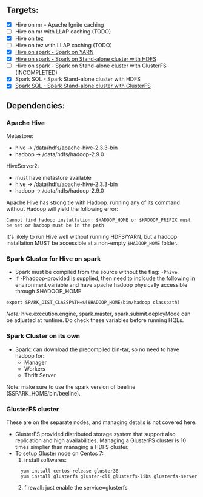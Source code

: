 
## Targets: ##
* [x] Hive on mr - Apache Ignite caching
* [ ] Hive on mr with LLAP caching (TODO)
* [x] Hive on tez
* [ ] Hive on tez with LLAP caching (TODO)
* [x] [Hive on spark - Spark on YARN](https://github.com/jiaxicheng/bigdata/tree/master/hive/hive_on_spark_yarn) 
* [x] [Hive on spark - Spark on Stand-alone cluster with HDFS](https://github.com/jiaxicheng/bigdata/tree/master/hive/hive_on_spark_standalone_hdfs)
* [ ] Hive on spark - Spark on Stand-alone cluster with GlusterFS (INCOMPLETED)
* [x] Spark SQL - Spark Stand-alone cluster with HDFS
* [x] [Spark SQL - Spark Stand-alone cluster with GlusterFS](https://github.com/jiaxicheng/bigdata/tree/master/spark/spark_thrift_on_gfs)

## Dependencies: ##
### Apache Hive ###
Metastore: 
 - hive -> /data/hdfs/apache-hive-2.3.3-bin
 - hadoop -> /data/hdfs/hadoop-2.9.0   

HiveServer2:
 - must have metastore available
 - hive -> /data/hdfs/apache-hive-2.3.3-bin
 - hadoop -> /data/hdfs/hadoop-2.9.0

Apache Hive has strong tie with Hadoop. running any of its command without Hadoop will yield the following error:
```
Cannot find hadoop installation: $HADOOP_HOME or $HADOOP_PREFIX must be set or hadoop must be in the path
```
It's likely to run Hive well without running HDFS/YARN, but a hadoop installation MUST be accessible at a non-empty `$HADOOP_HOME` folder.

### Spark Cluster for Hive on spark ###
+ Spark must be compiled from the source without the flag: `-Phive`.
+ If -Phadoop-provided is supplied, then need to indlcude the following in environment variable and have apache hadoop physically accessible through $HADOOP_HOME
```
export SPARK_DIST_CLASSPATH=$($HADOOP_HOME/bin/hadoop classpath)

```
*Note:* hive.execution.engine, spark.master, spark.submit.deployMode can be adjusted at runtime. Do check these 
variables before running HQLs.

### Spark Cluster on its own ###
+ Spark: can download the precompiled bin-tar, so no need to have hadoop for:
  + Manager
  + Workers
  + Thrift Server

Note: make sure to use the spark version of beeline ($SPARK_HOME/bin/beeline).

### GlusterFS cluster ###
These are on the separate nodes, and managing details is not covered here.
+ GlusterFS provided distributed storage system that support also replication and high availabilities.
  Managing a GlusterFS cluster is 10 times simplier than managing a HDFS cluster.
+ To setup Gluster node on Centos 7:
  1. install softwares: 
  ```
    yum install centos-release-gluster38
    yum install glusterfs gluster-cli glusterfs-libs glusterfs-server
  ```
  2. firewall: just enable the service=glusterfs
